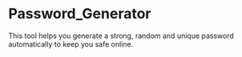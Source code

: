 # Password_Generator
This tool helps you generate a strong, random and unique password automatically to keep you safe online. 
